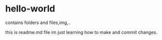 # hello-world
contains folders and files,img,..


this is readme.md file
im just learning how to make and commit changes.
